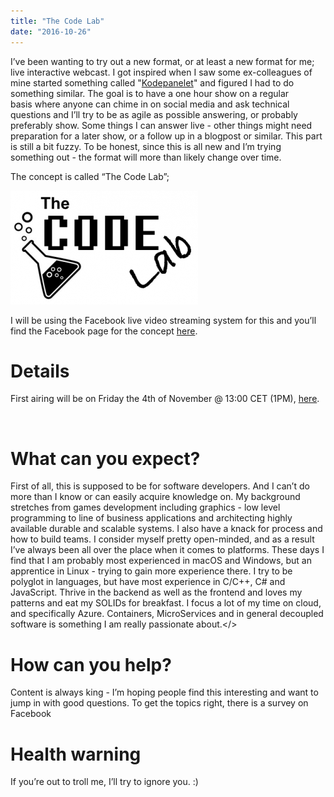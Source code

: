 ```yaml
---
title: "The Code Lab"
date: "2016-10-26"
---
```


I’ve been wanting to try out a new format, or at least a new format for me; live interactive webcast. I got inspired when I saw some ex-colleagues of mine started something called "[Kodepanelet](http://kodepanelet.no)" and figured I had to do something similar. The goal is to have a one hour show on a regular basis where anyone can chime in on social media and ask technical questions and I’ll try to be as agile as possible answering, or probably preferably show. Some things I can answer live - other things might need preparation for a later show, or a follow up in a blogpost or similar. This part is still a bit fuzzy. To be honest, since this is all new and I’m trying something out - the format will more than likely change over time.

The concept is called “The Code Lab”;

![TheCodeLab.png](./images/TheCodeLab-300x182.png)

I will be using the Facebook live video streaming system for this and you’ll find the Facebook page for the concept [here](http://thecodelab.tv/).

# Details

First airing will be on Friday the 4th of November @ 13:00 CET (1PM), [here](http://thecodelab.tv/).

 

# What can you expect?

First of all, this is supposed to be for software developers. And I can’t do more than I know or can easily acquire knowledge on. My background stretches from games development including graphics - low level programming to line of business applications and architecting highly available durable and scalable systems. I also have a knack for process and how to build teams. I consider myself pretty open-minded, and as a result I’ve always been all over the place when it comes to platforms. These days I find that I am probably most experienced in macOS and Windows, but an apprentice in Linux - trying to gain more experience there. I try to be polyglot in languages, but have most experience in C/C++, C# and JavaScript. Thrive in the backend as well as the frontend and loves my patterns and eat my SOLIDs for breakfast. I focus a lot of my time on cloud, and specifically Azure. Containers, MicroServices and in general decoupled software is something I am really passionate about.</>

# How can you help?

Content is always king - I’m hoping people find this interesting and want to jump in with good questions. To get the topics right, there is a survey on Facebook

# Health warning

If you’re out to troll me, I’ll try to ignore you. :)
